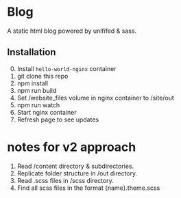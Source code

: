 # Blog

A static html blog powered by unififed & sass.

## Installation

0. Install `hello-world-nginx` container
1. git clone this repo
2. npm install
3. npm run build
4. Set /website_files volume in nginx container to /site/out
5. npm run watch
6. Start nginx container
7. Refresh page to see updates

# notes for v2 approach

1. Read /content directory & subdirectories.
2. Replicate folder structure in /out directory.
3. Read .scss files in /scss directory.
4. Find all scss files in the format {name}.theme.scss
